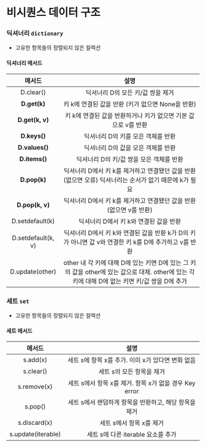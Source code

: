 # 비시퀀스 데이터 구조
### 딕셔너리 `dictionary`

- 고유한 항목들의 정렬되지 않은 컬렉션

#### 딕셔너리 메서드
|            메서드           	|                                                                                설명                                                                              	|
|:---------------------------:	|:----------------------------------------------------------------------------------------------------------------------------------------------------------------:	|
|           D.clear()         	|     딕셔너리 D의   모든 키/값 쌍을 제거                                                                                                                          	|
|           **D.get(k)**          	|     키 k에   연결된 값을 반환 (키가 없으면 None을 반환)                                                                                                          	|
|         **D.get(k,   v)**       	|     키 k에   연결된 값을 반환하거나 키가 없으면 기본 값으로 v를 반환                                                                                             	|
|           **D.keys()**          	|     딕셔너리 D의   키를 모은 객체를 반환                                                                                                                         	|
|          **D.values()**         	|     딕셔너리 D의   값을 모은 객체를 반환                                                                                                                         	|
|           **D.items()**         	|     딕셔너리 D의   키/값 쌍을 모은 객체를 반환                                                                                                                   	|
|           **D.pop(k)**          	|     딕셔너리 D에서   키 k를 제거하고 연결됐던 값을 반환 (없으면   오류) 딕셔너리는 순서가 없기 때문에 k가 필요                                                                                          	|
|         **D.pop(k,   v)**       	|     딕셔너리 D에서   키 k를 제거하고 연결됐던 값을 반환 (없으면   v를 반환)                                                                                      	|
|        D.setdefault(k)      	|     딕셔너리 D에서   키 k와 연결된 값을 반환                                                                                                                     	|
|     D.setdefault(k,   v)    	|     딕셔너리 D에서   키 k와 연결된 값을 반환     k가   D의 키가 아니면 값 v와   연결한 키 k를 D에   추가하고 v를 반환                                            	|
|        D.update(other)      	|     other 내 각 키에 대해 D에   있는 키면 D에 있는 그 키의 값을 other에 있는 값으로 대체.     other에 있는 각 키에 대해 D에   없는 키면 키/값 쌍을 D에   추가    	|

### 세트 `set`
- 고유한 항목들의 정렬되지 않은 컬렉션

#### 세트 메서드
|           메서드          	|                                설명                               	|
|:-------------------------:	|:-----------------------------------------------------------------:	|
|          s.add(x)         	|     세트 s에 항목   x를 추가. 이미   x가 있다면 변화 없음         	|
|          s.clear()        	|     세트 s의   모든 항목을   제거                                 	|
|         s.remove(x)       	|     세트 s에서   항목 x를 제거. 항목   x가 없을 경우 Key error    	|
|           s.pop()         	|     세트 s에서   랜덤하게 항목을 반환하고,   해당 항목을 제거     	|
|        s.discard(x)       	|     세트 s에서   항목 x를 제거                                    	|
|     s.update(iterable)    	|     세트 s에   다른 iterable 요소를   추가                        	|